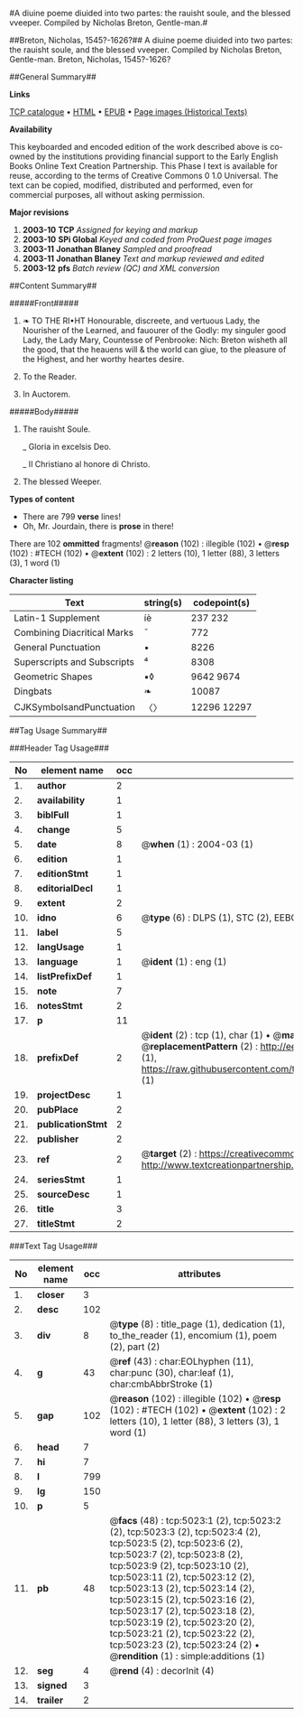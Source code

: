 #A diuine poeme diuided into two partes: the rauisht soule, and the blessed vveeper. Compiled by Nicholas Breton, Gentle-man.#

##Breton, Nicholas, 1545?-1626?##
A diuine poeme diuided into two partes: the rauisht soule, and the blessed vveeper. Compiled by Nicholas Breton, Gentle-man.
Breton, Nicholas, 1545?-1626?

##General Summary##

**Links**

[TCP catalogue](http://www.ota.ox.ac.uk/tcp/)  • 
[HTML](http://tei.it.ox.ac.uk/tcp/Texts-HTML/free/A16/A16741.html)  • 
[EPUB](http://tei.it.ox.ac.uk/tcp/Texts-EPUB/free/A16/A16741.epub) • 
[Page images (Historical Texts)](https://data.historicaltexts.jisc.ac.uk/view?pubId=eebo-99840511e&pageId=eebo-99840511e-5023-1)

**Availability**

This keyboarded and encoded edition of the
	       work described above is co-owned by the institutions
	       providing financial support to the Early English Books
	       Online Text Creation Partnership. This Phase I text is
	       available for reuse, according to the terms of Creative
	       Commons 0 1.0 Universal. The text can be copied,
	       modified, distributed and performed, even for
	       commercial purposes, all without asking permission.

**Major revisions**

1. __2003-10__ __TCP__ *Assigned for keying and markup*
1. __2003-10__ __SPi Global__ *Keyed and coded from ProQuest page images*
1. __2003-11__ __Jonathan Blaney__ *Sampled and proofread*
1. __2003-11__ __Jonathan Blaney__ *Text and markup reviewed and edited*
1. __2003-12__ __pfs__ *Batch review (QC) and XML conversion*

##Content Summary##

#####Front#####

1. ❧ TO THE RI•HT Honourable, discreete, and vertuous Lady, the Nourisher of the Learned, and fauourer of the Godly: my singuler good Lady, the Lady Mary, Countesse of Penbrooke: Nich: Breton wisheth all the good, that the heauens will & the world can giue, to the pleasure of the Highest, and her worthy heartes desire.

1. To the Reader.

1. In Auctorem.

#####Body#####

1. The rauisht Soule.

    _ Gloria in excelsis Deo.

    _ Il Christiano al honore di Christo.

1. The blessed Weeper.

**Types of content**

  * There are 799 **verse** lines!
  * Oh, Mr. Jourdain, there is **prose** in there!

There are 102 **ommitted** fragments! 
 @__reason__ (102) : illegible (102)  •  @__resp__ (102) : #TECH (102)  •  @__extent__ (102) : 2 letters (10), 1 letter (88), 3 letters (3), 1 word (1)

**Character listing**


|Text|string(s)|codepoint(s)|
|---|---|---|
|Latin-1 Supplement|íè|237 232|
|Combining             Diacritical Marks|̄|772|
|General Punctuation|•|8226|
|Superscripts             and Subscripts|⁴|8308|
|Geometric Shapes|▪◊|9642 9674|
|Dingbats|❧|10087|
|CJKSymbolsandPunctuation|〈〉|12296 12297|

##Tag Usage Summary##

###Header Tag Usage###

|No|element name|occ|attributes|
|---|---|---|---|
|1.|__author__|2||
|2.|__availability__|1||
|3.|__biblFull__|1||
|4.|__change__|5||
|5.|__date__|8| @__when__ (1) : 2004-03 (1)|
|6.|__edition__|1||
|7.|__editionStmt__|1||
|8.|__editorialDecl__|1||
|9.|__extent__|2||
|10.|__idno__|6| @__type__ (6) : DLPS (1), STC (2), EEBO-CITATION (1), PROQUEST (1), VID (1)|
|11.|__label__|5||
|12.|__langUsage__|1||
|13.|__language__|1| @__ident__ (1) : eng (1)|
|14.|__listPrefixDef__|1||
|15.|__note__|7||
|16.|__notesStmt__|2||
|17.|__p__|11||
|18.|__prefixDef__|2| @__ident__ (2) : tcp (1), char (1)  •  @__matchPattern__ (2) : ([0-9\-]+):([0-9IVX]+) (1), (.+) (1)  •  @__replacementPattern__ (2) : http://eebo.chadwyck.com/downloadtiff?vid=$1&page=$2 (1), https://raw.githubusercontent.com/textcreationpartnership/Texts/master/tcpchars.xml#$1 (1)|
|19.|__projectDesc__|1||
|20.|__pubPlace__|2||
|21.|__publicationStmt__|2||
|22.|__publisher__|2||
|23.|__ref__|2| @__target__ (2) : https://creativecommons.org/publicdomain/zero/1.0/ (1), http://www.textcreationpartnership.org/docs/. (1)|
|24.|__seriesStmt__|1||
|25.|__sourceDesc__|1||
|26.|__title__|3||
|27.|__titleStmt__|2||


###Text Tag Usage###

|No|element name|occ|attributes|
|---|---|---|---|
|1.|__closer__|3||
|2.|__desc__|102||
|3.|__div__|8| @__type__ (8) : title_page (1), dedication (1), to_the_reader (1), encomium (1), poem (2), part (2)|
|4.|__g__|43| @__ref__ (43) : char:EOLhyphen (11), char:punc (30), char:leaf (1), char:cmbAbbrStroke (1)|
|5.|__gap__|102| @__reason__ (102) : illegible (102)  •  @__resp__ (102) : #TECH (102)  •  @__extent__ (102) : 2 letters (10), 1 letter (88), 3 letters (3), 1 word (1)|
|6.|__head__|7||
|7.|__hi__|7||
|8.|__l__|799||
|9.|__lg__|150||
|10.|__p__|5||
|11.|__pb__|48| @__facs__ (48) : tcp:5023:1 (2), tcp:5023:2 (2), tcp:5023:3 (2), tcp:5023:4 (2), tcp:5023:5 (2), tcp:5023:6 (2), tcp:5023:7 (2), tcp:5023:8 (2), tcp:5023:9 (2), tcp:5023:10 (2), tcp:5023:11 (2), tcp:5023:12 (2), tcp:5023:13 (2), tcp:5023:14 (2), tcp:5023:15 (2), tcp:5023:16 (2), tcp:5023:17 (2), tcp:5023:18 (2), tcp:5023:19 (2), tcp:5023:20 (2), tcp:5023:21 (2), tcp:5023:22 (2), tcp:5023:23 (2), tcp:5023:24 (2)  •  @__rendition__ (1) : simple:additions (1)|
|12.|__seg__|4| @__rend__ (4) : decorInit (4)|
|13.|__signed__|3||
|14.|__trailer__|2||
